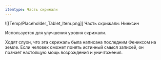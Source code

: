 ```yaml
---
itemtype: Часть скрижали
---
```

![[Temp/Placeholder_Tablet_Item.png]]
Часть скрижали: Ниексин

Используется для улучшения уровня скрижали.

Ходят слухи, что эта скрижаль была написана последним Фениксом на земле. Если человек сможет понять истинный смысл записей, он познает настоящую мощь возрождения и уничтожения.
